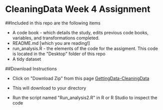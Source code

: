 # CleaningData Week 4 Assignment

##Included in this repo are the following items
* A code book - which details the study, edits previous code books, variables, and transformations completed.
* README.md [which you are reading!]
* run_analysis.R - the elements of the code for the assigment. This code is located in the "Desktop" folder of this repo
* A tidy dataset

##Download Instructions

* Click on "Download Zip" from this page [GettingData-CleaningData](https://github.com/PeterDrennan/GettingData-CleaningData)

* This will download to your directory

* Run the script named "Run_analysis2.R" in R or R Studio to inspect the code

